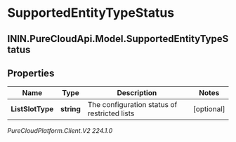 # SupportedEntityTypeStatus

## ININ.PureCloudApi.Model.SupportedEntityTypeStatus

## Properties

|Name | Type | Description | Notes|
|------------ | ------------- | ------------- | -------------|
| **ListSlotType** | **string** | The configuration status of restricted lists | [optional] |



_PureCloudPlatform.Client.V2 224.1.0_
